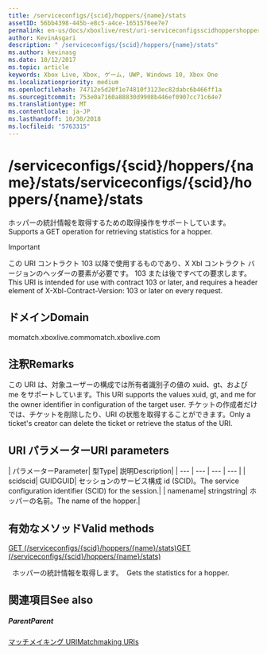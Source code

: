 ```yaml
---
title: /serviceconfigs/{scid}/hoppers/{name}/stats
assetID: 56bb4398-445b-e8c5-a4ce-1651576ee7e7
permalink: en-us/docs/xboxlive/rest/uri-serviceconfigsscidhoppershoppernamestats.html
author: KevinAsgari
description: " /serviceconfigs/{scid}/hoppers/{name}/stats"
ms.author: kevinasg
ms.date: 10/12/2017
ms.topic: article
keywords: Xbox Live, Xbox, ゲーム, UWP, Windows 10, Xbox One
ms.localizationpriority: medium
ms.openlocfilehash: 74712e5d20f1e74810f3123ec82dabc6b466ff1a
ms.sourcegitcommit: 753e0a7160a88830d9908b446ef0907cc71c64e7
ms.translationtype: MT
ms.contentlocale: ja-JP
ms.lasthandoff: 10/30/2018
ms.locfileid: "5763315"
---
```

# <a name="serviceconfigsscidhoppersnamestats"></a><span data-ttu-id="83bbf-104">/serviceconfigs/{scid}/hoppers/{name}/stats</span><span class="sxs-lookup"><span data-stu-id="83bbf-104">/serviceconfigs/{scid}/hoppers/{name}/stats</span></span>

<span data-ttu-id="83bbf-105">ホッパーの統計情報を取得するための取得操作をサポートしています。</span><span class="sxs-lookup"><span data-stu-id="83bbf-105">Supports a GET operation for retrieving statistics for a hopper.</span></span>

> [!IMPORTANT]
> <span data-ttu-id="83bbf-106">この URI コントラクト 103 以降で使用するものであり、X Xbl コントラクト バージョンのヘッダーの要素が必要です。 103 または後ですべての要求します。</span><span class="sxs-lookup"><span data-stu-id="83bbf-106">This URI is intended for use with contract 103 or later, and requires a header element of X-Xbl-Contract-Version: 103 or later on every request.</span></span>

<a id="ID4ER"></a>


## <a name="domain"></a><span data-ttu-id="83bbf-107">ドメイン</span><span class="sxs-lookup"><span data-stu-id="83bbf-107">Domain</span></span>
<span data-ttu-id="83bbf-108">momatch.xboxlive.com</span><span class="sxs-lookup"><span data-stu-id="83bbf-108">momatch.xboxlive.com</span></span>  
<a id="ID4EW"></a>


## <a name="remarks"></a><span data-ttu-id="83bbf-109">注釈</span><span class="sxs-lookup"><span data-stu-id="83bbf-109">Remarks</span></span>
<span data-ttu-id="83bbf-110">この URI は、対象ユーザーの構成では所有者識別子の値の xuid、gt、および me をサポートしています。</span><span class="sxs-lookup"><span data-stu-id="83bbf-110">This URI supports the values xuid, gt, and me for the owner identifier in configuration of the target user.</span></span> <span data-ttu-id="83bbf-111">チケットの作成者だけでは、チケットを削除したり、URI の状態を取得することができます。</span><span class="sxs-lookup"><span data-stu-id="83bbf-111">Only a ticket's creator can delete the ticket or retrieve the status of the URI.</span></span>  
<a id="ID4E6"></a>


## <a name="uri-parameters"></a><span data-ttu-id="83bbf-112">URI パラメーター</span><span class="sxs-lookup"><span data-stu-id="83bbf-112">URI parameters</span></span>

| <span data-ttu-id="83bbf-113">パラメーター</span><span class="sxs-lookup"><span data-stu-id="83bbf-113">Parameter</span></span>| <span data-ttu-id="83bbf-114">型</span><span class="sxs-lookup"><span data-stu-id="83bbf-114">Type</span></span>| <span data-ttu-id="83bbf-115">説明</span><span class="sxs-lookup"><span data-stu-id="83bbf-115">Description</span></span>|
| --- | --- | --- | --- |
| <span data-ttu-id="83bbf-116">scid</span><span class="sxs-lookup"><span data-stu-id="83bbf-116">scid</span></span>| <span data-ttu-id="83bbf-117">GUID</span><span class="sxs-lookup"><span data-stu-id="83bbf-117">GUID</span></span>| <span data-ttu-id="83bbf-118">セッションのサービス構成 id (SCID)。</span><span class="sxs-lookup"><span data-stu-id="83bbf-118">The service configuration identifier (SCID) for the session.</span></span>|
| <span data-ttu-id="83bbf-119">name</span><span class="sxs-lookup"><span data-stu-id="83bbf-119">name</span></span>| <span data-ttu-id="83bbf-120">string</span><span class="sxs-lookup"><span data-stu-id="83bbf-120">string</span></span>| <span data-ttu-id="83bbf-121">ホッパーの名前。</span><span class="sxs-lookup"><span data-stu-id="83bbf-121">The name of the hopper.</span></span>|

<a id="ID4EEC"></a>


## <a name="valid-methods"></a><span data-ttu-id="83bbf-122">有効なメソッド</span><span class="sxs-lookup"><span data-stu-id="83bbf-122">Valid methods</span></span>

[<span data-ttu-id="83bbf-123">GET (/serviceconfigs/{scid}/hoppers/{name}/stats)</span><span class="sxs-lookup"><span data-stu-id="83bbf-123">GET (/serviceconfigs/{scid}/hoppers/{name}/stats)</span></span>](uri-serviceconfigsscidhoppershoppernamestatsget.md)

<span data-ttu-id="83bbf-124">&nbsp;&nbsp;ホッパーの統計情報を取得します。</span><span class="sxs-lookup"><span data-stu-id="83bbf-124">&nbsp;&nbsp;Gets the statistics for a hopper.</span></span>

<a id="ID4EQC"></a>


## <a name="see-also"></a><span data-ttu-id="83bbf-125">関連項目</span><span class="sxs-lookup"><span data-stu-id="83bbf-125">See also</span></span>

<a id="ID4ESC"></a>


##### <a name="parent"></a><span data-ttu-id="83bbf-126">Parent</span><span class="sxs-lookup"><span data-stu-id="83bbf-126">Parent</span></span>  

[<span data-ttu-id="83bbf-127">マッチメイキング URI</span><span class="sxs-lookup"><span data-stu-id="83bbf-127">Matchmaking URIs</span></span>](atoc-reference-matchtickets.md)
